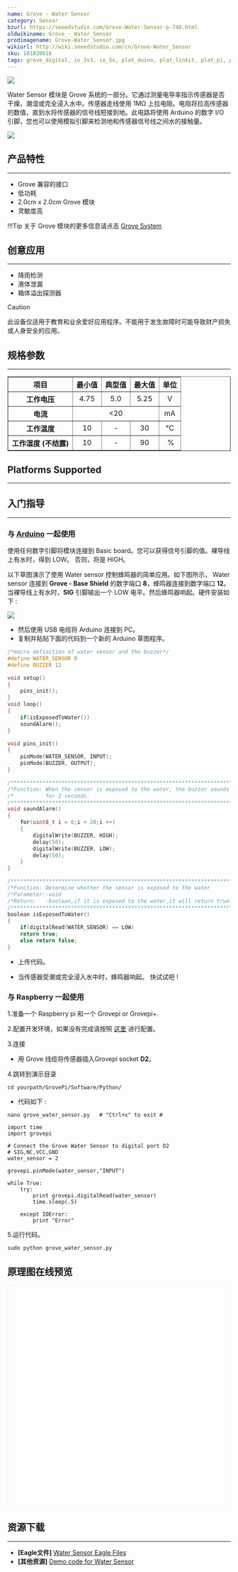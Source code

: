 ```yaml
---
name: Grove - Water Sensor
category: Sensor
bzurl: https://seeedstudio.com/Grove-Water-Sensor-p-748.html
oldwikiname: Grove_-_Water_Sensor
prodimagename: Grove-Water_Sensor.jpg
wikiurl: http://wiki.seeedstudio.com/cn/Grove-Water_Sensor
sku: 101020018
tags: grove_digital, io_3v3, io_5v, plat_duino, plat_linkit, plat_pi, plat_bbg
---
```


![](https://raw.githubusercontent.com/SeeedDocument/Grove-Water_Sensor/master/img/Grove-Water_Sensor.jpg)

Water Sensor 模块是 Grove 系统的一部分。它通过测量电导率指示传感器是否干燥，潮湿或完全浸入水中。传感器走线使用 1MΩ 上拉电阻。电阻将拉高传感器的数值，直到水将传感器的信号线短接到地。此电路将使用 Arduino 的数字 I/O 引脚，您也可以使用模拟引脚来检测地和传感器信号线之间水的接触量。

[![](https://github.com/SeeedDocument/wiki_chinese/raw/master/docs/images/click_to_buy.PNG)](https://item.taobao.com/item.htm?spm=a1z10.5-c.w4002-11172345288.39.79618f20Awu3v4&id=45534561319)


## 产品特性
--------

-   Grove 兼容的接口
-   低功耗
-   2.0cm x 2.0cm Grove 模块
-   灵敏度高

!!!Tip
    关于 Grove 模块的更多信息请点击 [Grove System](http://wiki.seeedstudio.com/cn/Grove_System/)

## 创意应用
------------------

-   降雨检测
-   液体泄漏
-   箱体溢出探测器

<div class="admonition caution">
<p class="admonition-title">Caution</p>
此设备仅适用于教育和业余爱好应用程序。不能用于发生故障时可能导致财产损失或人身安全的应用。
</div>

## 规格参数
-------------

<table border="1" cellspacing="0" width="80%">
<tr>
<th scope="col">
项目
</th>
<th scope="col">
最小值
</th>
<th scope="col">
典型值
</th>
<th scope="col">
最大值
</th>
<th scope="col">
单位
</th>
</tr>
<tr align="center">
<th scope="row">
工作电压
</th>
<td>
4.75
</td>
<td>
5.0
</td>
<td>
5.25
</td>
<td>
V
</td>
</tr>
<tr align="center">
<th scope="row">
电流
</th>
<td colspan="3">
&lt;20
</td>
<td>
mA
</td>
</tr>
<tr align="center">
<th scope="row">
工作温度
</th>
<td>
10
</td>
<td>
-
</td>
<td>
30
</td>
<td>
℃
</td>
</tr>
<tr align="center">
<th scope="row">
工作湿度 (不结露)
</th>
<td>
10
</td>
<td>
-
</td>
<td>
90
</td>
<td>
 %
</td>
</tr>
</table>

## Platforms Supported
-------------------

## 入门指导
-----

### 与 [Arduino](/Arduino "Arduino") 一起使用

使用任何数字引脚将模块连接到 Basic board。您可以获得信号引脚的值。裸导线上有水时，得到 LOW。 否则，将是 HIGH。

以下草图演示了使用 Water sensor 控制蜂鸣器的简单应用。如下图所示， Water sensor 连接到 **Grove - Base Shield** 的数字端口 **8**，蜂鸣器连接到数字端口 **12**。当裸导线上有水时，**SIG** 引脚输出一个 LOW 电平。然后蜂鸣器响起。硬件安装如下 :

![](https://raw.githubusercontent.com/SeeedDocument/Grove-Water_Sensor/master/img/Water_Buzzer.jpg)

-   然后使用 USB 电缆将 Arduino 连接到 PC。
-   复制并粘贴下面的代码到一个新的 Arduino 草图程序。

```c
/*macro definition of water sensor and the buzzer*/
#define WATER_SENSOR 8
#define BUZZER 12

void setup()
{
    pins_init();
}
void loop()
{
    if(isExposedToWater())
    soundAlarm();
}

void pins_init()
{
    pinMode(WATER_SENSOR, INPUT);
    pinMode(BUZZER, OUTPUT);
}

/************************************************************************/
/*Function: When the sensor is exposed to the water, the buzzer sounds  */
/*          for 2 seconds.                                              */
/************************************************************************/
void soundAlarm()
{
    for(uint8_t i = 0;i < 20;i ++)
    {
        digitalWrite(BUZZER, HIGH);
        delay(50);
        digitalWrite(BUZZER, LOW);
        delay(50);
    }
}

/************************************************************************/
/*Function: Determine whether the sensor is exposed to the water        */
/*Parameter:-void                                                       */
/*Return:   -boolean,if it is exposed to the water,it will return true. */
/************************************************************************/
boolean isExposedToWater()
{
    if(digitalRead(WATER_SENSOR) == LOW)
    return true;
    else return false;
}
```

-   上传代码。

-   当传感器受潮或完全浸入水中时，蜂鸣器响起。 快试试吧 !

### 与 Raspberry 一起使用

1.准备一个 Raspberry pi 和一个 Grovepi or Grovepi+.

2.配置开发环境，如果没有完成请按照 [这里](/GrovePiPlus) 进行配置。

3.连接

-   用 Grove 线缆将传感器插入Grovepi socket **D2**。

4.跳转到演示目录
```
cd yourpath/GrovePi/Software/Python/
```

-   代码如下 :
```
nano grove_water_sensor.py   # "Ctrl+x" to exit #
```

```
import time
import grovepi

# Connect the Grove Water Sensor to digital port D2
# SIG,NC,VCC,GND
water_sensor = 2

grovepi.pinMode(water_sensor,"INPUT")

while True:
    try:
        print grovepi.digitalRead(water_sensor)
        time.sleep(.5)

    except IOError:
        print "Error"
```

5.运行代码。
```
sudo python grove_water_sensor.py
```


## 原理图在线预览


<div class="altium-ecad-viewer" data-project-src="https://raw.githubusercontent.com/SeeedDocument/Grove-Water_Sensor/master/res/Water_sensor.zip" style="border-radius: 0px 0px 4px 4px; height: 500px; border-style: solid; border-width: 1px; border-color: rgb(241, 241, 241); overflow: hidden; max-width: 1280px; max-height: 700px; box-sizing: border-box;" />
</div>


## 资源下载
---------

-   **[Eagle文件]** [Water Sensor Eagle Files](https://raw.githubusercontent.com/SeeedDocument/Grove-Water_Sensor/master/res/Water_sensor.zip)
-   **[其他资源]** [Demo code for Water Sensor](https://github.com/Seeed-Studio/Grove_Water_Sensor)



<!-- This Markdown file was created from http://www.seeedstudio.com/wiki/Grove_-_Water_Sensor -->

